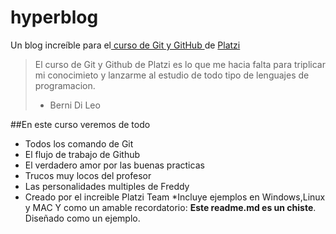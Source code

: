 # hyperblog
Un blog increíble para el[ curso de Git y GitHub ](https://platzi.com/aulas/git-github/)de [Platzi](https://platzi.com/home)
>El curso de Git y Github de Platzi es lo que me hacia falta para triplicar mi conocimieto y lanzarme al estudio de todo tipo de lenguajes de programacion.
> - Berni Di Leo

##En este curso veremos de todo
* Todos los comando de Git
* El flujo de trabajo de Github
* El verdadero amor por las buenas practicas
* Trucos muy locos del profesor
* Las personalidades multiples de Freddy
* Creado por el increible Platzi Team
*Incluye ejemplos en Windows,Linux y MAC
Y como un amable recordatorio: **Este readme.md es un chiste**. Diseñado como un ejemplo.